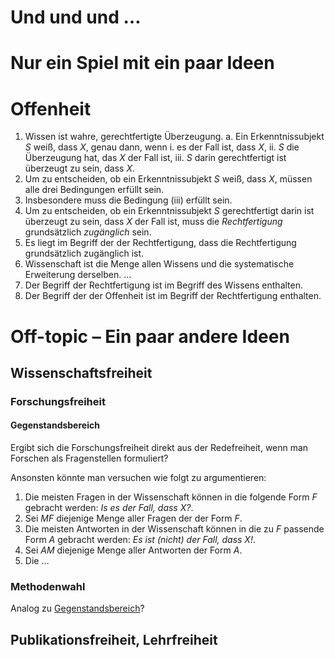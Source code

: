 <!---
   NAME - The NAME of this project is:
ethos

  FILE - The FILENAME of the current file is:
/README.md

  CREATION - This project was CREATED on:
2017-01-28-16:15:00 UTC

  MODIFICATION - This project was last MODIFIED on:
2017-01-28-16:15:00 UTC

  VERSION - The current VERSION of this project is:
<git-commit-hash>-2017-01-28-16:15:00 UTC

  CREATOR(S) - This project was CREATED by:
Michael Czechowski, Martin Maga

  CONTACT - You can CONTACT the creator(s) or developer(s) of this project at:
E-Mail: mail@martinmaga.de

  COPYRIGHT - The COPYRIGHT holder of this project is:
COPYRIGHT (c) 2016 Martin Maga

  LICENSE - This project ist LICENSED under the following license:
Martin Maga 2016 CC BY-SA 4.0 https://creativecommons.org

  SUBFILE – This is a SUBFILE! For more INFORMATION on this project go to:
/README.md
--->
# Und und und …
# Nur ein Spiel mit ein paar Ideen
# Offenheit
  1. Wissen ist wahre, gerechtfertigte Überzeugung.
    a. Ein Erkenntnissubjekt *S* weiß, dass *X*, genau dann, wenn
      i. es der Fall ist, dass *X*,
      ii. *S* die Überzeugung hat, das *X* der Fall ist,
      iii. *S* darin gerechtfertigt ist überzeugt zu sein, dass *X*.
  2. Um zu entscheiden, ob ein Erkenntnissubjekt *S* weiß, dass *X*, müssen
     alle drei Bedingungen erfüllt sein.
  4. Insbesondere muss die Bedingung (iii) erfüllt sein.
  5. Um zu entscheiden, ob ein Erkenntnissubjekt *S* gerechtfertigt darin ist
     überzeugt zu sein, dass *X* der Fall ist, muss die *Rechtfertigung*
     grundsätzlich *zugänglich* sein.
  5. Es liegt im Begriff der der Rechtfertigung, dass die Rechtfertigung
     grundsätzlich zugänglich ist.
  2. Wissenschaft ist die Menge allen Wissens und die systematische
     Erweiterung derselben. …
  3. Der Begriff der Rechtfertigung ist im Begriff des Wissens enthalten.
  4. Der Begriff der der Offenheit ist im Begriff der Rechtfertigung enthalten.

#  Off-topic – Ein paar andere Ideen
## Wissenschaftsfreiheit
### Forschungsfreiheit
#### Gegenstandsbereich
Ergibt sich die Forschungsfreiheit direkt aus der Redefreiheit, wenn man
Forschen als Fragenstellen formuliert?

Ansonsten könnte man versuchen wie folgt zu argumentieren:

  1. Die meisten Fragen in der Wissenschaft können in die folgende Form *F*
     gebracht werden: *Is es der Fall, dass X?*.
  2. Sei *MF* diejenige Menge aller Fragen der der Form *F*.
  3. Die meisten Antworten in der Wissenschaft können in die zu *F* passende
     Form *A* gebracht werden: *Es ist (nicht) der Fall, dass X!*.
  4. Sei *AM* diejenige Menge aller Antworten der Form *A*.
  5. Die …

### Methodenwahl
  Analog zu [Gegenstandsbereich](#egenstandsbereich)?

## Publikationsfreiheit, Lehrfreiheit
